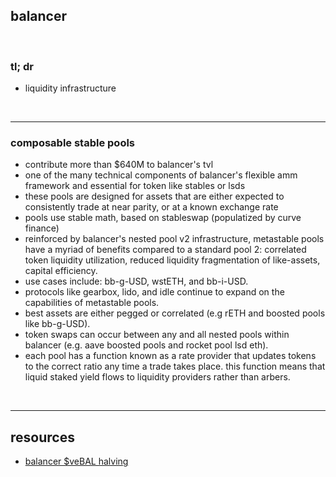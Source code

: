 ## balancer

<br>

### tl; dr

* liquidity infrastructure

<br>

---


### composable stable pools

* contribute more than $640M to balancer's tvl
* one of the many technical components of balancer's flexible amm framework and essential for token like stables or lsds
* these pools are designed for assets that are either expected to consistently trade at near parity, or at a known exchange rate
* pools use stable math, based on stableswap (populatized by curve finance)
* reinforced by balancer's nested pool v2 infrastructure, metastable pools have a myriad of benefits compared to a standard pool 2: correlated token liquidity utilization, reduced liquidity fragmentation of like-assets, capital efficiency.
* use cases include: bb-g-USD, wstETH, and bb-i-USD.
* protocols like gearbox, lido, and idle continue to expand on the capabilities of metastable pools.
* best assets are either pegged or correlated (e.g rETH and boosted pools like bb-g-USD).
* token swaps can occur between any and all nested pools within balancer (e.g. aave boosted pools and rocket pool lsd eth).
* each pool has a function known as a rate provider that updates tokens to the correct ratio any time a trade takes place. this function means that liquid staked yield flows to liquidity providers rather than arbers.

<br>

---

## resources


* [balancer $veBAL halving](https://twitter.com/Balancer/status/1640716383939104770)
